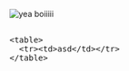 ![yea boiiiii](https://images.freeimages.com/fic/images/icons/2209/beos/128/beos_netpositive.png)
<!---
Mtillmann/Mtillmann is a ✨ special ✨ repository because its `README.md` (this file) appears on your GitHub profile.
You can click the Preview link to take a look at your changes.
--->
<xmp>
<table>
  <tr><td>asd</td></tr>
</table>
</xmp>
